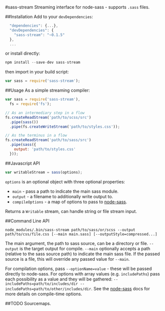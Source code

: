 #sass-stream
Streaming interface for node-sass - supports `.sass` files.

##Installation
Add to your `devDependencies`:
```javascript
  "dependencies": {...},
  "devDependencies": {
    "sass-stream": "~0.1.5"
  },
  ...
```
or install directly:
```javascript
npm install --save-dev sass-stream
```

then import in your build script:
```javascript
var sass = require('sass-stream');
```

##Usage
As a simple streaming compiler:
```javascript
var sass = require('sass-stream'),
  fs = require('fs');

// As an intermediary step in a flow
fs.createReadStream('path/to/scss/src')
  .pipe(sass())
  .pipe(fs.createWriteStream('path/to/styles.css'));

// As the terminus in a flow
fs.createReadStream('path/to/sass/src')
  .pipe(sass({
    output: 'path/to/styles.css'
  }));
```

##Javascript API

```javascript
var writableStream = sass(options);
```
`options` is an optional object with three optional properties:
- `main` - pass a path to indicate the main sass module.
- `output` - a filename to additionally write output to.
- `compileOptions` - a map of options to pass to [node-sass](https://www.npmjs.org/package/node-sass).

Returns a `Writable` stream, can handle string or file stream input.

##Command Line API

```
node_modules/.bin/sass-stream path/to/sass/or/scss --output path/to/css/file.css [--main main.sass] [--outputStyle=compressed...]
```
The main argument, the path to sass source, can be a directory or file. `--output` is the target output for compile. `--main` optionally accepts a path (relative to the sass source path) to indicate the main sass file. If the passed source is a file, this will override any passed value for `--main`.

For compilation options, pass `--optionName=value` - these will be passed directly to node-sass. For options with array values (e.g. `includePaths`) pass each possibility as a value and they will be gathered: `--includePaths=path/to/includes/dir --includePaths=path/to/other/includes/dir`.  See the [node-sass](https://www.npmjs.org/package/node-sass) docs for more details on compile-time options.

##TODO
Sourcemaps.